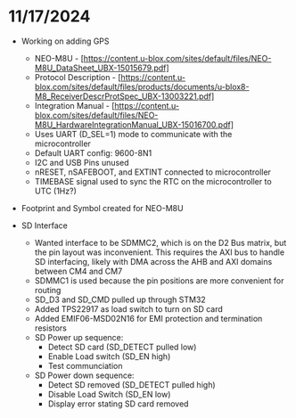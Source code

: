 # 11/17/2024

- Working on adding GPS
  - NEO-M8U - [https://content.u-blox.com/sites/default/files/NEO-M8U_DataSheet_UBX-15015679.pdf]
  - Protocol Description - [https://content.u-blox.com/sites/default/files/products/documents/u-blox8-M8_ReceiverDescrProtSpec_UBX-13003221.pdf]
  - Integration Manual - [https://content.u-blox.com/sites/default/files/NEO-M8U_HardwareIntegrationManual_UBX-15016700.pdf]
  - Uses UART (D_SEL=1) mode to communicate with the microcontroller
  - Default UART config: 9600-8N1
  - I2C and USB Pins unused
  - nRESET, nSAFEBOOT, and EXTINT connected to microcontroller
  - TIMEBASE signal used to sync the RTC on the microcontroller to UTC (1Hz?)
- Footprint and Symbol created for NEO-M8U

- SD Interface
  - Wanted interface to be SDMMC2, which is on the D2 Bus matrix, but the pin layout was inconvenient. This requires the AXI bus to handle SD interfacing, likely with DMA across the AHB and AXI domains between CM4 and CM7
  - SDMMC1 is used because the pin positions are more convenient for routing
  - SD_D3 and SD_CMD pulled up through STM32
  - Added TPS22917 as load switch to turn on SD card
  - Added EMIF06-MSD02N16 for EMI protection and termination resistors
  - SD Power up sequence:
    - Detect SD card (SD_DETECT pulled low)
    - Enable Load switch (SD_EN high)
    - Test communciation
  - SD Power down sequence:
    - Detect SD removed (SD_DETECT pulled high)
    - Disable Load Switch (SD_EN low)
    - Display error stating SD card removed
